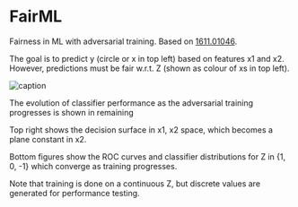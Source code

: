 # FairML
Fairness in ML with adversarial training. Based on [1611.01046](https://arxiv.org/abs/1611.01046).

The goal is to predict y (circle or x in top left) based on features x1 and x2. However, predictions must be fair w.r.t. Z (shown as colour of xs in top left).

![caption](Clf_perf_100.gif "perf")

The evolution of classifier performance as the adversarial training progresses is shown in remaining 

Top right shows the decision surface in x1, x2 space, which becomes a plane constant in x2.

Bottom figures show the ROC curves and classifier distributions for Z in {1, 0, -1} which converge as training progresses.

Note that training is done on a continuous Z, but discrete values are generated for performance testing.
